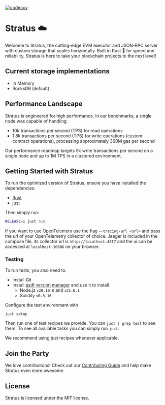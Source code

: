[![codecov](https://codecov.io/github/cloudwalk/stratus/graph/badge.svg?token=D1795GHLG6)](https://codecov.io/github/cloudwalk/stratus)

# Stratus ☁️

Welcome to Stratus, the cutting-edge EVM executor and JSON-RPC server with custom storage that scales horizontally. Built in Rust 🦀 for speed and reliability, Stratus is here to take your blockchain projects to the next level!

## Current storage implementations

- In Memory
- RocksDB (default)

## Performance Landscape

Stratus is engineered for high performance. In our benchmarks, a single node was capable of handling:

- 10k transactions per second (TPS) for read operations
- 1.8k transactions per second (TPS) for write operations (custom contract operations), processing approximately 360M gas per second

Our performance roadmap targets 5k write transactions per second on a single node and up to 1M TPS in a clustered environment.

## Getting Started with Stratus

To run the optimized version of Stratus, ensure you have installed the dependencies:

- [Rust](https://www.rust-lang.org/tools/install)
- [just](https://github.com/casey/just)

Then simply run:

```bash
RELEASE=1 just run
```

If you want to use OpenTelemery use the flag `--tracing-url <url>` and pass
the url of your OpenTelemetry collector of choice. Jaeger is included in the compose
file, its collector url is `http://localhost:4317` and the ui can be accessed at
`localhost:16686` on your browser.

### Testing

To run tests, you also need to:

- Install Git
- Install [asdf version manager](https://asdf-vm.com/) and use it to install
  + Node.js `v20.10.0` and `v21.6.1`
  + Solidity `v0.8.16`

Configure the test environment with

```bash
just setup
```

Then run one of test recipes we provide. You can `just | grep test` to see them.
To see all available tasks you can simply run `just`.

We recommend using just recipes whenever applicable.

## Join the Party

We love contributions! Check out our [Contributing Guide](CONTRIBUTING.md) and help make Stratus even more awesome.

## License

Stratus is licensed under the MIT license.
